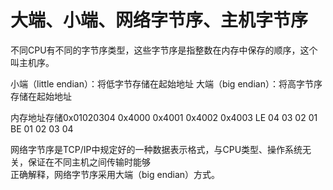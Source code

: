 # 大端、小端、网络字节序、主机字节序

不同CPU有不同的字节序类型，这些字节序是指整数在内存中保存的顺序，这个叫主机序。

小端（little endian）：将低字节存储在起始地址
大端（big endian）：将高字节序存储在起始地址

内存地址存储0x01020304
0x4000 0x4001 0x4002 0x4003
LE  04     03      02    01
BE  01     02      03    04


网络字节序是TCP/IP中规定好的一种数据表示格式，与CPU类型、操作系统无关，保证在不同主机之间传输时能够  
正确解释，网络字节序采用大端（big endian）方式。 
